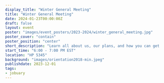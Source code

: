 ```yaml
---
display_title: "Winter General Meeting"
title: "Winter General Meeting"
date: 2024-01-23T00:00:00Z
draft: false
layout: event
poster: "images/event_posters/2023-2024/winter_general_meeting.jpg"
poster_cover: "contain"
poster_position: "center"
short_description: "Learn all about us, our plans, and how you can get involved!"
start_time: "6:00 - 7:00 PM EST"
location: "HP 5345"
background: "images/orientation2018-min.jpeg"
publishdate: 2023-12-01
tags:
- jobuary
---
```

